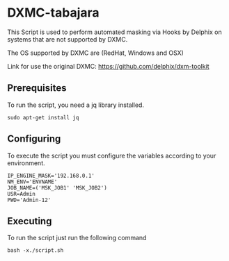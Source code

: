 # DXMC-tabajara

This Script is used to perform automated masking via Hooks by Delphix on systems that are not supported by DXMC.

The OS supported by DXMC are (RedHat, Windows and OSX)

Link for use the original DXMC: https://github.com/delphix/dxm-toolkit

## Prerequisites
To run the script, you need a jq library installed.

```
sudo apt-get install jq
```

## Configuring
To execute the script you must configure the variables according to your environment.

```
IP_ENGINE_MASK='192.168.0.1'
NM_ENV='ENVNAME'
JOB_NAME=('MSK_JOB1' 'MSK_JOB2') 
USR=Admin
PWD='Admin-12'
```

## Executing
To run the script just run the following command

```shell
bash -x./script.sh
```
